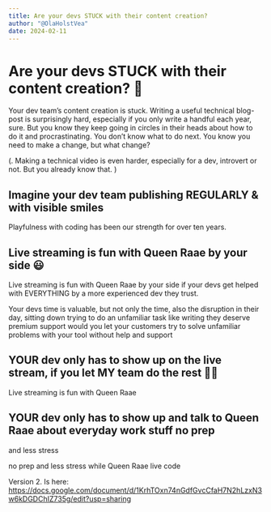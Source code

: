```yaml
---
title: Are your devs STUCK with their content creation?
author: "@OlaHolstVea"
date: 2024-02-11
---
```




# Are your devs STUCK with their content creation? 🤔

Your dev team’s content creation is stuck. Writing a useful technical blog-post is surprisingly hard, especially if you only write a handful each year, sure. But you know they keep going in circles in their heads about how to do it and procrastinating. You don’t know what to do next. You know you need to make a change, but what change?

(. Making a technical video is even harder, especially for a dev, introvert or not. But you already know that.
)

## Imagine your dev team publishing REGULARLY & with visible smiles

Playfulness with coding has been our strength for over ten years.

## Live streaming is fun with Queen Raae by your side 😃
Live streaming is fun with Queen Raae by your side
if your devs get helped with EVERYTHING by a more experienced dev they trust.

Your devs time is valuable, but not only the time, also the disruption in their day, sitting down trying to do an unfamiliar task like writing
they deserve premium support
would you let your customers try to solve unfamiliar problems with your tool without help and support


## YOUR dev only has to show up on the live stream, if you let MY team do the rest 👩‍🏫

Live streaming is fun with Queen Raae
## YOUR dev only has to show up and talk to Queen Raae about everyday work stuff no prep

and less stress

 no prep and less stress
while Queen Raae live code


Version 2. Is here:
https://docs.google.com/document/d/1KrhTOxn74nGdfGvcCfaH7N2hLzxN3w6kDGDChIZ735g/edit?usp=sharing
